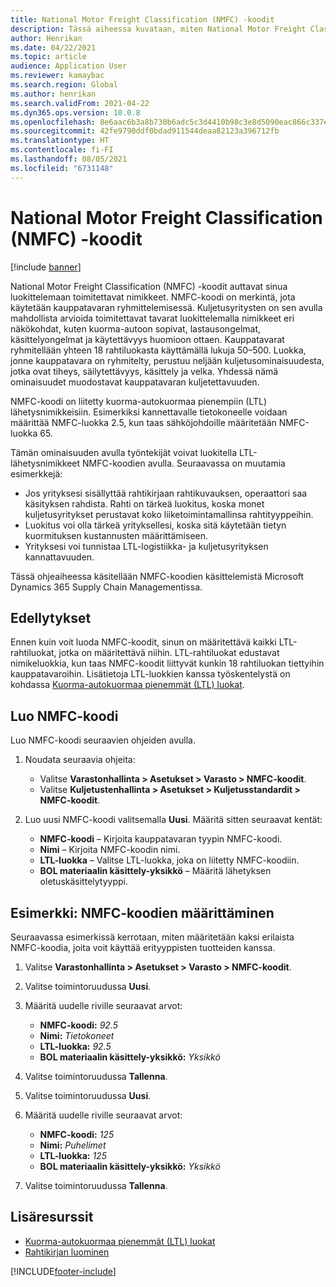 ```yaml
---
title: National Motor Freight Classification (NMFC) -koodit
description: Tässä aiheessa kuvataan, miten National Motor Freight Classification (NMFC) -koodeja käsitellään Microsoft Dynamics 365 Supply Chain Managementissa
author: Henrikan
ms.date: 04/22/2021
ms.topic: article
audience: Application User
ms.reviewer: kamaybac
ms.search.region: Global
ms.author: henrikan
ms.search.validFrom: 2021-04-22
ms.dyn365.ops.version: 10.0.8
ms.openlocfilehash: 8e6aac6b3a8b730b6adc5c3d4410b98c3e8d5090eac866c337ed1d03409ba765
ms.sourcegitcommit: 42fe9790ddf0bdad911544deaa82123a396712fb
ms.translationtype: HT
ms.contentlocale: fi-FI
ms.lasthandoff: 08/05/2021
ms.locfileid: "6731148"
---
```

# <a name="national-motor-freight-classification-nmfc-codes"></a>National Motor Freight Classification (NMFC) -koodit

[!include [banner](../includes/banner.md)]

National Motor Freight Classification (NMFC) -koodit auttavat sinua luokittelemaan toimitettavat nimikkeet. NMFC-koodi on merkintä, jota käytetään kauppatavaran ryhmittelemisessä. Kuljetusyritysten on sen avulla mahdollista arvioida toimitettavat tavarat luokittelemalla nimikkeet eri näkökohdat, kuten kuorma-autoon sopivat, lastausongelmat, käsittelyongelmat ja käytettävyys huomioon ottaen. Kauppatavarat ryhmitellään yhteen 18 rahtiluokasta käyttämällä lukuja 50–500. Luokka, jonne kauppatavara on ryhmitelty, perustuu neljään kuljetusominaisuudesta, jotka ovat tiheys, säilytettävyys, käsittely ja velka. Yhdessä nämä ominaisuudet muodostavat kauppatavaran kuljetettavuuden.

NMFC-koodi on liitetty kuorma-autokuormaa pienempiin (LTL) lähetysnimikkeisiin. Esimerkiksi kannettavalle tietokoneelle voidaan määrittää NMFC-luokka 2.5, kun taas sähköjohdoille määritetään NMFC-luokka 65.

Tämän ominaisuuden avulla työntekijät voivat luokitella LTL-lähetysnimikkeet NMFC-koodien avulla. Seuraavassa on muutamia esimerkkejä:

- Jos yrityksesi sisällyttää rahtikirjaan rahtikuvauksen, operaattori saa käsityksen rahdista. Rahti on tärkeä luokitus, koska monet kuljetusyritykset perustavat koko liiketoimintamallinsa rahtityyppeihin.
- Luokitus voi olla tärkeä yrityksellesi, koska sitä käytetään tietyn kuormituksen kustannusten määrittämiseen.
- Yrityksesi voi tunnistaa LTL-logistiikka- ja kuljetusyrityksen kannattavuuden.

Tässä ohjeaiheessa käsitellään NMFC-koodien käsittelemistä Microsoft Dynamics 365 Supply Chain Managementissa.

## <a name="prerequisites"></a>Edellytykset

Ennen kuin voit luoda NMFC-koodit, sinun on määritettävä kaikki LTL-rahtiluokat, jotka on määritettävä niihin. LTL-rahtiluokat edustavat nimikeluokkia, kun taas NMFC-koodit liittyvät kunkin 18 rahtiluokan tiettyihin kauppatavaroihin. Lisätietoja LTL-luokkien kanssa työskentelystä on kohdassa [Kuorma-autokuormaa pienemmät (LTL) luokat](ltl-class.md).

## <a name="create-an-nmfc-code"></a>Luo NMFC-koodi

Luo NMFC-koodi seuraavien ohjeiden avulla.

1. Noudata seuraavia ohjeita:

    - Valitse **Varastonhallinta \> Asetukset \> Varasto \> NMFC-koodit**.
    - Valitse **Kuljetustenhallinta \> Asetukset \> Kuljetusstandardit \> NMFC-koodit**.

1. Luo uusi NMFC-koodi valitsemalla **Uusi**. Määritä sitten seuraavat kentät:

    - **NMFC-koodi** – Kirjoita kauppatavaran tyypin NMFC-koodi.
    - **Nimi** – Kirjoita NMFC-koodin nimi.
    - **LTL-luokka** – Valitse LTL-luokka, joka on liitetty NMFC-koodiin.
    - **BOL materiaalin käsittely-yksikkö** – Määritä lähetyksen oletuskäsittelytyyppi.

## <a name="example-set-up-nmfc-codes"></a>Esimerkki: NMFC-koodien määrittäminen

Seuraavassa esimerkissä kerrotaan, miten määritetään kaksi erilaista NMFC-koodia, joita voit käyttää erityyppisten tuotteiden kanssa.

1. Valitse **Varastonhallinta \> Asetukset \> Varasto \> NMFC-koodit**.
1. Valitse toimintoruudussa **Uusi**.
1. Määritä uudelle riville seuraavat arvot:

    - **NMFC-koodi:** *92.5*
    - **Nimi:** *Tietokoneet*
    - **LTL-luokka:** *92.5*
    - **BOL materiaalin käsittely-yksikkö:** *Yksikkö*

1. Valitse toimintoruudussa **Tallenna**.
1. Valitse toimintoruudussa **Uusi**.
1. Määritä uudelle riville seuraavat arvot:

    - **NMFC-koodi:** *125*
    - **Nimi:** *Puhelimet*
    - **LTL-luokka:** *125*
    - **BOL materiaalin käsittely-yksikkö:** *Yksikkö*

1. Valitse toimintoruudussa **Tallenna**.

## <a name="additional-resources"></a>Lisäresurssit

- [Kuorma-autokuormaa pienemmät (LTL) luokat](ltl-class.md)
- [Rahtikirjan luominen](create-bill-of-lading.md)

[!INCLUDE[footer-include](../../includes/footer-banner.md)]
